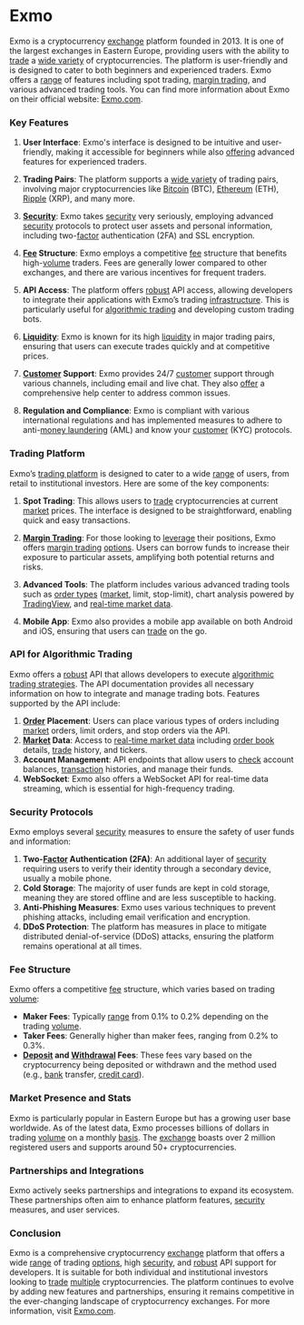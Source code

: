 # Exmo

Exmo is a cryptocurrency [exchange](../e/exchange.md) platform founded in 2013. It is one of the largest exchanges in Eastern Europe, providing users with the ability to [trade](../t/trade.md) a [wide variety](../w/wide_variety.md) of cryptocurrencies. The platform is user-friendly and is designed to cater to both beginners and experienced traders. Exmo offers a [range](../r/range.md) of features including spot trading, [margin trading](../m/margin_trading.md), and various advanced trading tools. You can find more information about Exmo on their official website: [Exmo.com](https://exmo.com).

### Key Features

1. **User Interface**: Exmo's interface is designed to be intuitive and user-friendly, making it accessible for beginners while also [offering](../o/offering.md) advanced features for experienced traders.

2. **Trading Pairs**: The platform supports a [wide variety](../w/wide_variety.md) of trading pairs, involving major cryptocurrencies like [Bitcoin](../b/bitcoin.md) (BTC), [Ethereum](../e/ethereum_.md) (ETH), [Ripple](../r/ripple.md) (XRP), and many more.

3. **[Security](../s/security.md)**: Exmo takes [security](../s/security.md) very seriously, employing advanced [security](../s/security.md) protocols to protect user assets and personal information, including two-[factor](../f/factor.md) authentication (2FA) and SSL encryption.

4. **[Fee](../f/fee.md) Structure**: Exmo employs a competitive [fee](../f/fee.md) structure that benefits high-[volume](../v/volume.md) traders. Fees are generally lower compared to other exchanges, and there are various incentives for frequent traders.

5. **API Access**: The platform offers [robust](../r/robust.md) API access, allowing developers to integrate their applications with Exmo’s trading [infrastructure](../i/infrastructure.md). This is particularly useful for [algorithmic trading](../a/accountability.md) and developing custom trading bots.

6. **[Liquidity](../l/liquidity.md)**: Exmo is known for its high [liquidity](../l/liquidity.md) in major trading pairs, ensuring that users can execute trades quickly and at competitive prices.

7. **[Customer](../c/customer.md) Support**: Exmo provides 24/7 [customer](../c/customer.md) support through various channels, including email and live chat. They also [offer](../o/offer.md) a comprehensive help center to address common issues.

8. **Regulation and Compliance**: Exmo is compliant with various international regulations and has implemented measures to adhere to anti-[money laundering](../m/money_laundering.md) (AML) and know your [customer](../c/customer.md) (KYC) protocols.

### Trading Platform

Exmo’s [trading platform](../t/trading_platform.md) is designed to cater to a wide [range](../r/range.md) of users, from retail to institutional investors. Here are some of the key components:

1. **Spot Trading**: This allows users to [trade](../t/trade.md) cryptocurrencies at current [market](../m/market.md) prices. The interface is designed to be straightforward, enabling quick and easy transactions.

2. **[Margin Trading](../m/margin_trading.md)**: For those looking to [leverage](../l/leverage.md) their positions, Exmo offers [margin trading](../m/margin_trading.md) [options](../o/options.md). Users can borrow funds to increase their exposure to particular assets, amplifying both potential returns and risks.

3. **Advanced Tools**: The platform includes various advanced trading tools such as [order types](../o/order_types_in_trading.md) ([market](../m/market.md), limit, stop-limit), chart analysis powered by [TradingView](../t/tradingview.md), and [real-time market data](../r/real-time_market_data.md).

4. **Mobile App**: Exmo also provides a mobile app available on both Android and iOS, ensuring that users can [trade](../t/trade.md) on the go.

### API for Algorithmic Trading

Exmo offers a [robust](../r/robust.md) API that allows developers to execute [algorithmic trading strategies](../a/algorithmic_trading_strategies.md). The API documentation provides all necessary information on how to integrate and manage trading bots. Features supported by the API include:

1. **[Order](../o/order.md) Placement**: Users can place various types of orders including [market](../m/market.md) orders, limit orders, and stop orders via the API.
2. **[Market](../m/market.md) Data**: Access to [real-time market data](../r/real-time_market_data.md) including [order book](../o/order_book.md) details, [trade](../t/trade.md) history, and tickers.
3. **Account Management**: API endpoints that allow users to [check](../c/check.md) account balances, [transaction](../t/transaction.md) histories, and manage their funds.
4. **WebSocket**: Exmo also offers a WebSocket API for real-time data streaming, which is essential for high-frequency trading.

### Security Protocols

Exmo employs several [security](../s/security.md) measures to ensure the safety of user funds and information:

1. **Two-[Factor](../f/factor.md) Authentication (2FA)**: An additional layer of [security](../s/security.md) requiring users to verify their identity through a secondary device, usually a mobile phone.
2. **Cold Storage**: The majority of user funds are kept in cold storage, meaning they are stored offline and are less susceptible to hacking.
3. **Anti-Phishing Measures**: Exmo uses various techniques to prevent phishing attacks, including email verification and encryption.
4. **DDoS Protection**: The platform has measures in place to mitigate distributed denial-of-service (DDoS) attacks, ensuring the platform remains operational at all times.

### Fee Structure

Exmo offers a competitive [fee](../f/fee.md) structure, which varies based on trading [volume](../v/volume.md):

- **Maker Fees**: Typically [range](../r/range.md) from 0.1% to 0.2% depending on the trading [volume](../v/volume.md).
- **Taker Fees**: Generally higher than maker fees, ranging from 0.2% to 0.3%.
- **[Deposit](../d/deposit.md) and [Withdrawal](../w/withdrawal.md) Fees**: These fees vary based on the cryptocurrency being deposited or withdrawn and the method used (e.g., [bank](../b/bank.md) transfer, [credit card](../c/credit_card.md)).

### Market Presence and Stats

Exmo is particularly popular in Eastern Europe but has a growing user base worldwide. As of the latest data, Exmo processes billions of dollars in trading [volume](../v/volume.md) on a monthly [basis](../b/basis.md). The [exchange](../e/exchange.md) boasts over 2 million registered users and supports around 50+ cryptocurrencies.

### Partnerships and Integrations

Exmo actively seeks partnerships and integrations to expand its ecosystem. These partnerships often aim to enhance platform features, [security](../s/security.md) measures, and user services.

### Conclusion

Exmo is a comprehensive cryptocurrency [exchange](../e/exchange.md) platform that offers a wide [range](../r/range.md) of trading [options](../o/options.md), high [security](../s/security.md), and [robust](../r/robust.md) API support for developers. It is suitable for both individual and institutional investors looking to [trade](../t/trade.md) [multiple](../m/multiple.md) cryptocurrencies. The platform continues to evolve by adding new features and partnerships, ensuring it remains competitive in the ever-changing landscape of cryptocurrency exchanges. For more information, visit [Exmo.com](https://exmo.com).